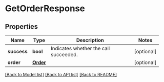 # GetOrderResponse

## Properties
Name | Type | Description | Notes
------------ | ------------- | ------------- | -------------
**success** | **bool** | Indicates whether the call succeeded.  | [optional] 
**order** | [**Order**](Order.md) |  | [optional] 

[[Back to Model list]](../README.md#documentation-for-models) [[Back to API list]](../README.md#documentation-for-api-endpoints) [[Back to README]](../README.md)


